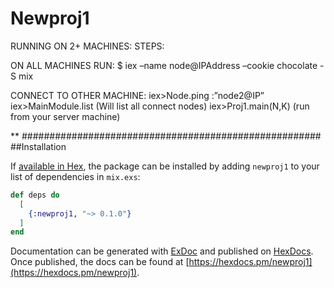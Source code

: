 # Newproj1

RUNNING ON 2+ MACHINES:
STEPS:

ON ALL MACHINES RUN:
$ iex –name node@IPAddress –cookie chocolate -S mix

CONNECT TO OTHER MACHINE:
iex>Node.ping :”node2@IP”
iex>MainModule.list 			(Will list all connect nodes)
iex>Proj1.main(N,K)			    (run from your server machine)



**
######################################################
##Installation

If [available in Hex](https://hex.pm/docs/publish), the package can be installed
by adding `newproj1` to your list of dependencies in `mix.exs`:

```elixir
def deps do
  [
    {:newproj1, "~> 0.1.0"}
  ]
end
```

Documentation can be generated with [ExDoc](https://github.com/elixir-lang/ex_doc)
and published on [HexDocs](https://hexdocs.pm). Once published, the docs can
be found at [https://hexdocs.pm/newproj1](https://hexdocs.pm/newproj1).

